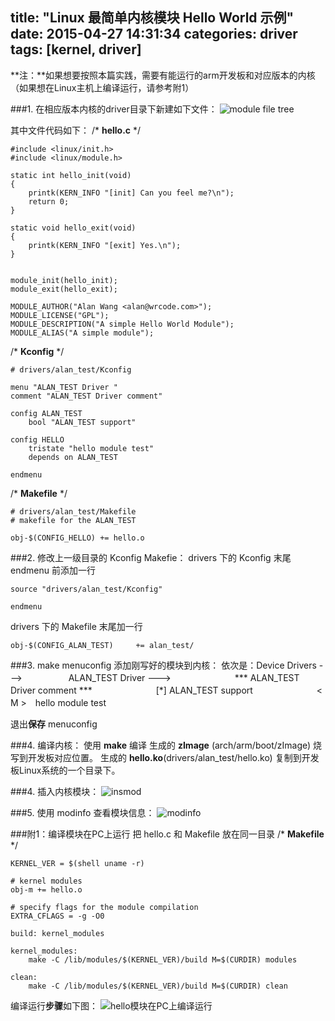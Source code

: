 title: "Linux 最简单内核模块 Hello World 示例"
date: 2015-04-27 14:31:34
categories: driver
tags: [kernel, driver]
---
**注：**如果想要按照本篇实践，需要有能运行的arm开发板和对应版本的内核（如果想在Linux主机上编译运行，请参考附1）

###1. 在相应版本内核的driver目录下新建如下文件：
![module file tree][1]

其中文件代码如下：
/\* **hello.c** \*/
<!-- more -->

    #include <linux/init.h>
	#include <linux/module.h>

	static int hello_init(void)
	{
		printk(KERN_INFO "[init] Can you feel me?\n");
		return 0;
	}

	static void hello_exit(void)
	{
		printk(KERN_INFO "[exit] Yes.\n");
	}


	module_init(hello_init);
	module_exit(hello_exit);

	MODULE_AUTHOR("Alan Wang <alan@wrcode.com>");
	MODULE_LICENSE("GPL");
	MODULE_DESCRIPTION("A simple Hello World Module");
	MODULE_ALIAS("A simple module");

/\* **Kconfig** \*/

    # drivers/alan_test/Kconfig

	menu "ALAN_TEST Driver "
	comment "ALAN_TEST Driver comment"

	config ALAN_TEST
		bool "ALAN_TEST support"

	config HELLO
		tristate "hello module test"
		depends on ALAN_TEST

	endmenu

/\* **Makefile** \*/

    # drivers/alan_test/Makefile
	# makefile for the ALAN_TEST

	obj-$(CONFIG_HELLO)	+= hello.o

###2. 修改上一级目录的 Kconfig Makefie：
drivers 下的 Kconfig 末尾 endmenu 前添加一行

    source "drivers/alan_test/Kconfig"

    endmenu

drivers 下的 Makefile 末尾加一行

    obj-$(CONFIG_ALAN_TEST)		+= alan_test/

###3. make menuconfig 添加刚写好的模块到内核：
依次是：Device Drivers  --->
　　　　　ALAN_TEST Driver   --->
　　　　　　　\*\*\* ALAN_TEST Driver comment \*\*\*
　　　　　　　[*] ALAN_TEST support<M>
　　　　　　　< M >　hello module test

退出**保存** menuconfig

###4. 编译内核：
使用 **make** 编译
生成的 **zImage** (arch/arm/boot/zImage) 烧写到开发板对应位置。
生成的 **hello.ko**(drivers/alan_test/hello.ko) 复制到开发板Linux系统的一个目录下。

###4. 插入内核模块：
![insmod][2]

###5. 使用 modinfo 查看模块信息：
![modinfo][3]

###附1：编译模块在PC上运行
把 hello.c 和 Makefile 放在同一目录
/\* **Makefile** \*/

    KERNEL_VER = $(shell uname -r)

	# kernel modules
	obj-m += hello.o

	# specify flags for the module compilation
	EXTRA_CFLAGS = -g -O0

	build: kernel_modules

	kernel_modules:
		make -C /lib/modules/$(KERNEL_VER)/build M=$(CURDIR) modules

	clean:
		make -C /lib/modules/$(KERNEL_VER)/build M=$(CURDIR) clean
编译运行**步骤**如下图：
![hello模块在PC上编译运行][4]

  [1]: /images/Linux-最简单内核模块-Hello-World-示例/1.png
  [2]: /images/Linux-最简单内核模块-Hello-World-示例/2.png
  [3]: /images/Linux-最简单内核模块-Hello-World-示例/3.png
  [4]: /images/Linux-最简单内核模块-Hello-World-示例/4.png